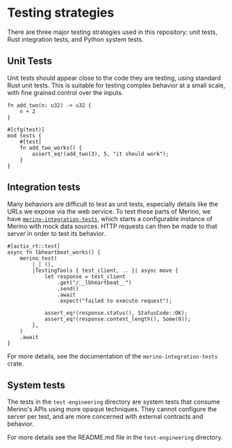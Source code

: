 # Testing strategies

There are three major testing strategies used in this repository: unit tests,
Rust integration tests, and Python system tests.

## Unit Tests

Unit tests should appear close to the code they are testing, using standard Rust
unit tests. This is suitable for testing complex behavior at a small scale, with
fine grained control over the inputs.

```
fn add_two(n: u32) -> u32 {
    n + 2
}

#[cfg(test)]
mod tests {
    #[test]
    fn add_two_works() {
        assert_eq!(add_two(3), 5, "it should work");
    }
}
```

## Integration tests

Many behaviors are difficult to test as unit tests, especially details like the
URLs we expose via the web service. To test these parts of Merino, we have
[`merino-integration-tests`][test-crate], which starts a configurable instance
of Merino with mock data sources. HTTP requests can then be made to that server
in order to test its behavior.

[test-crate]: ../../../merino_integration_tests/

```ignore
#[actix_rt::test]
async fn lbheartbeat_works() {
    merino_test(
        |_| (),
        |TestingTools { test_client, .. }| async move {
            let response = test_client
                .get("/__lbheartbeat__")
                .send()
                .await
                .expect("failed to execute request");

            assert_eq!(response.status(), StatusCode::OK);
            assert_eq!(response.content_length(), Some(0));
        },
    )
    .await
}
```

For more details, see the documentation of the `merino-integration-tests` crate.

## System tests

The tests in the `test-engineering` directory are system tests that consume
Merino's APIs using more opaque techniques. They cannot configure the server per
test, and are more concerned with external contracts and behavior.

For more details see the README.md file in the `test-engineering` directory.
